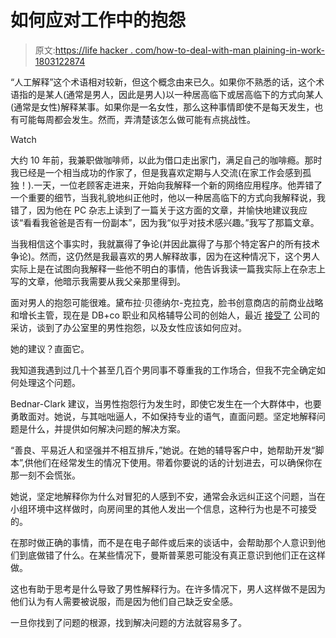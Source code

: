 # 如何应对工作中的抱怨

> 原文:[https://life hacker . com/how-to-deal-with-man plaining-in-work-1803122874](https://lifehacker.com/how-to-deal-with-mansplaining-at-work-1803122874)

“人工解释”这个术语相对较新，但这个概念由来已久。如果你不熟悉的话，这个术语指的是某人(通常是男人，因此是男人)以一种居高临下或居高临下的方式向某人(通常是女性)解释某事。如果你是一名女性，那么这种事情即使不是每天发生，也有可能每周都会发生。然而，弄清楚该怎么做可能有点挑战性。

Watch

大约 10 年前，我兼职做咖啡师，以此为借口走出家门，满足自己的咖啡瘾。那时我已经是一个相当成功的作家了，但是我喜欢定期与人交流(在家工作会感到孤独！).一天，一位老顾客走进来，开始向我解释一个新的网络应用程序。他弄错了一个重要的细节，当我礼貌地纠正他时，他以一种居高临下的方式向我解释说，我错了，因为他在 PC 杂志上读到了一篇关于这方面的文章，并愉快地建议我应该“看看我爸爸是否有一份副本”，因为我“似乎对技术感兴趣。”我写了那篇文章。

当我相信这个事实时，我就赢得了争论(并因此赢得了与那个特定客户的所有技术争论)。然而，这仍然是我最喜欢的男人解释故事，因为在这种情况下，这个男人实际上是在试图向我解释一些他不明白的事情，他告诉我读一篇我实际上在杂志上写的文章，他暗示我需要从我父亲那里得到。

面对男人的抱怨可能很难。黛布拉·贝德纳尔-克拉克，脸书创意商店的前商业战略和增长主管，现在是 DB+co 职业和风格辅导公司的创始人，最近 [接受了](https://www.inc.com/bill-carmody/how-to-thwart-mansplaining-according-to-a-former-f.html) 公司的采访，谈到了办公室里的男性抱怨，以及女性应该如何应对。

她的建议？直面它。

我知道我遇到过几十个甚至几百个男同事不尊重我的工作场合，但我不完全确定如何处理这个问题。

Bednar-Clark 建议，当男性抱怨行为发生时，即使它发生在一个大群体中，也要勇敢面对。她说，与其咄咄逼人，不如保持专业的语气，直面问题。坚定地解释问题是什么，并提供如何解决问题的解决方案。

“善良、平易近人和坚强并不相互排斥，”她说。在她的辅导客户中，她帮助开发“脚本”,供他们在经常发生的情况下使用。带着你要说的话的计划进去，可以确保你在那一刻不会慌张。

她说，坚定地解释你为什么对冒犯的人感到不安，通常会永远纠正这个问题，当在小组环境中这样做时，向房间里的其他人发出一个信息，这种行为也是不可接受的。

在那时做正确的事情，而不是在电子邮件或后来的谈话中，会帮助那个人意识到他们到底做错了什么。在某些情况下，曼斯普莱恩可能没有真正意识到他们正在这样做。

这也有助于思考是什么导致了男性解释行为。在许多情况下，男人这样做不是因为他们认为有人需要被说服，而是因为他们自己缺乏安全感。

一旦你找到了问题的根源，找到解决问题的方法就容易多了。